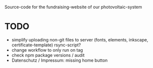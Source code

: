 Source-code for the fundraising-website of our photovoltaic-system

# TODO
- simplify uploading non-git files to server (fonts, elements, inkscape, certificate-template) rsync-script?
- change workflow to only run on tag
- check npm package versions / audit
- Datenschutz / Impressum: missing home button